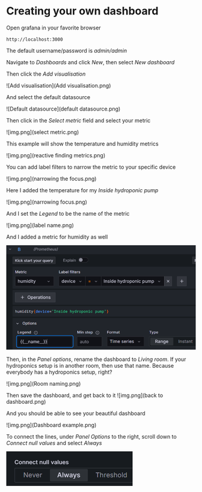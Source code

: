 # Creating your own dashboard


Open grafana in your favorite browser

    http://localhost:3000

The default username/password is _admin/admin_

Navigate to _Dashboards_ and click _New_, then select _New dashboard_


Then click the _Add visualisation_

![Add visualisation](Add visualisation.png)


And select the default datasource

![Default datasource](default datasource.png)

Then click in the _Select metric_ field and select your metric

![img.png](select metric.png)

This example will show the temperature and humidity metrics

![img.png](reactive finding metrics.png)

You can add label filters to narrow the metric to your specific device

![img.png](narrowing the focus.png)

Here I added the temperature for my _Inside hydroponic pump_

![img.png](narrowing focus.png)

And I set the _Legend_ to be the name of the metric

![img.png](label name.png)

And I added a metric for humidity as well

![img.png](humidity.png)

Then, in the _Panel options_, rename the dashboard to _Living room_. If your hydroponics setup is in another room, then use that name. Because everybody has a hydroponics setup, right?

![img.png](Room naming.png)

Then save the dashboard, and get back to it
![img.png](back to dashboard.png)

And you should be able to see your beautiful dashboard

![img.png](Dashboard example.png)

To connect the lines, under _Panel Options_ to the right, scroll down to _Connect null values_ and select _Always_

![img.png](Connect_null_values.png)
